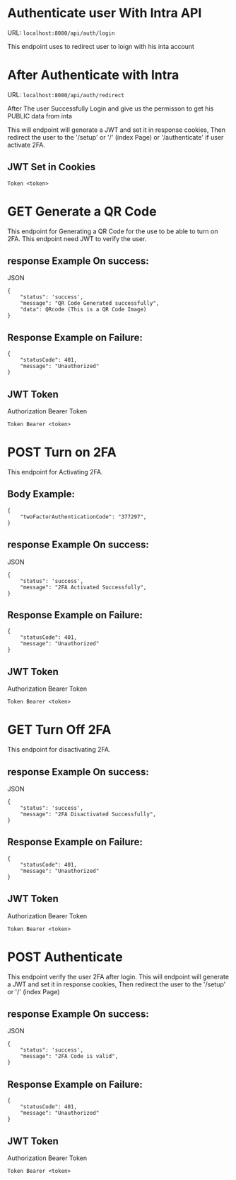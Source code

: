 # Authenticate user With Intra API

URL: `localhost:8080/api/auth/login`

This endpoint uses to redirect user to loign with his inta account

# After Authenticate with Intra

URL: `localhost:8080/api/auth/redirect`

After The user Successfully Login and give us the permisson to get his PUBLIC data from inta

This will endpoint will generate a JWT and set it in response cookies, Then redirect the user to the '/setup' or '/' (index Page) or '/authenticate' if user activate 2FA.

## JWT Set in Cookies

`Token <token>`

# GET Generate a QR Code

This endpoint for Generating a QR Code for the use to be able to turn on 2FA.
This endpoint need JWT to verify the user.

## response Example On success:

JSON

```
{
    "status": 'success',
	"message": "QR Code Generated successfully",
	"data": QRcode (This is a QR Code Image)
}
```

## Response Example on Failure:

```
{
    "statusCode": 401,
    "message": "Unauthorized"
}
```

## JWT Token

Authorization Bearer Token

`Token Bearer <token>`

# POST Turn on 2FA

This endpoint for Activating 2FA.

## Body Example:

```
{
    "twoFactorAuthenticationCode": "377297",
}
```

## response Example On success:

JSON

```
{
    "status": 'success',
	"message": "2FA Activated Successfully",
}
```

## Response Example on Failure:

```
{
    "statusCode": 401,
    "message": "Unauthorized"
}
```

## JWT Token

Authorization Bearer Token

`Token Bearer <token>`

# GET Turn Off 2FA

This endpoint for disactivating 2FA.

## response Example On success:

JSON

```
{
    "status": 'success',
	"message": "2FA Disactivated Successfully",
}
```

## Response Example on Failure:

```
{
    "statusCode": 401,
    "message": "Unauthorized"
}
```

## JWT Token

Authorization Bearer Token

`Token Bearer <token>`

# POST Authenticate

This endpoint verify the user 2FA after login.
This will endpoint will generate a JWT and set it in response cookies, Then redirect the user to the '/setup' or '/' (index Page)

## response Example On success:

JSON

```
{
    "status": 'success',
	"message": "2FA Code is valid",
}
```

## Response Example on Failure:

```
{
    "statusCode": 401,
    "message": "Unauthorized"
}
```

## JWT Token

Authorization Bearer Token

`Token Bearer <token>`
